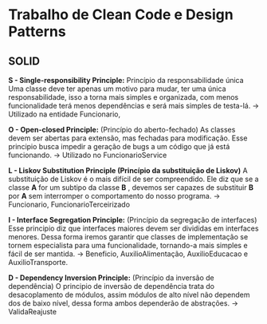 # Trabalho de Clean Code e Design Patterns



## SOLID

**S - Single-responsibility Principle:** Princípio da responsabilidade única
Uma classe deve ter apenas um motivo para mudar, ter uma única responsabilidade, isso a torna mais simples e organizada, com menos funcionalidade terá menos dependências e será mais simples de testa-lá.
-> Utilizado na entidade Funcionario, 

**O - Open-closed Principle:** (Princípio do aberto-fechado)
As classes devem ser abertas para extensão, mas fechadas para modificação. Esse principio busca impedir a geração de bugs a um código que já está funcionando.
-> Utilizado no FuncionarioService

**L - Liskov Substitution Principle (Princípio da substituição de Liskov)**
A substituição de Liskov é o mais difícil de ser compreendido. Ele diz que se a classe **A** for um subtipo da classe **B** , devemos ser capazes de substituir **B** por **A** sem interromper o comportamento do nosso programa.
-> Funcionario, FuncionarioTerceirizado

**I - Interface Segregation Principle:** (Princípio da segregação de interfaces)
Esse principio diz que interfaces maiores devem ser divididas em interfaces menores. Dessa forma iremos garantir que classes de implementação se tornem especialista para uma funcionalidade, tornando-a mais simples e fácil de ser mantida. 
-> Beneficio, AuxilioAlimentação, AuxilioEducacao e AuxilioTransporte.

**D - Dependency Inversion Principle:** (Princípio da inversão de dependência)
O principio de inversão de dependência trata do desacoplamento de módulos, assim módulos de alto nível não dependem dos de baixo nível, dessa forma ambos dependerão de abstrações.
-> ValidaReajuste






